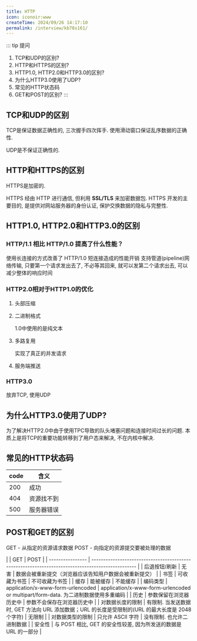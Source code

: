 ```yaml
---
title: HTTP
icon: iconoir:www
createTime: 2024/09/26 14:17:10
permalink: /interview/kb78s161/
---
```

::: tip 提问
1. TCP和UDP的区别?
2. HTTP和HTTPS的区别?
3. HTTP1.0, HTTP2.0和HTTP3.0的区别?
4. 为什么HTTP3.0使用了UDP?
5. 常见的HTTP状态码
6. GET和POST的区别?
:::

## TCP和UDP的区别
TCP是保证数据正确性的, 三次握手四次挥手. 使用滑动窗口保证乱序数据的正确性.

UDP是不保证正确性的.

## HTTP和HTTPS的区别
HTTPS是加密的.

HTTPS 经由 HTTP 进行通信, 但利用 **SSL/TLS** 来加密数据包. HTTPS 开发的主要目的, 是提供对网站服务器的身份认证, 保护交换数据的隐私与完整性.

## HTTP1.0, HTTP2.0和HTTP3.0的区别
### HTTP/1.1 相比 HTTP/1.0 提高了什么性能？

使用长连接的方式改善了 HTTP/1.0 短连接造成的性能开销
支持管道(pipeline)网络传输, 只要第一个请求发出去了, 不必等其回来, 就可以发第二个请求出去, 可以减少整体的响应时间

### HTTP2.0相对于HTTP1.0的优化
1. 头部压缩
2. 二进制格式
   
   1.0中使用的是纯文本
3. 多路复用
   
   实现了真正的并发请求
4. 服务端推送

### HTTP3.0
放弃TCP, 使用UDP

## 为什么HTTP3.0使用了UDP?
为了解决HTTP2.0中由于使用TPC导致的队头堵塞问题和连接时间过长的问题. 本质上是将TCP的重要功能转移到了用户态来解决, 不在内核中解决.

## 常见的HTTP状态码
| code | 含义       |
| ---- | ---------- |
| 200  | 成功       |
| 404  | 资源找不到 |
| 500  | 服务器错误 |

## POST和GET的区别
GET - 从指定的资源请求数据
POST - 向指定的资源提交要被处理的数据

|                  | GET                                                                                               | POST                                                                               |
| ---------------- | ------------------------------------------------------------------------------------------------- |
| 后退按钮/刷新    | 无害                                                                                              | 数据会被重新提交（浏览器应该告知用户数据会被重新提交）                             |
| 书签             | 可收藏为书签                                                                                      | 不可收藏为书签                                                                     |
| 缓存             | 能被缓存                                                                                          | 不能缓存                                                                           |
| 编码类型         | application/x-www-form-urlencoded                                                                 | application/x-www-form-urlencoded or multipart/form-data. 为二进制数据使用多重编码 |
| 历史             | 参数保留在浏览器历史中                                                                            | 参数不会保存在浏览器历史中                                                         |
| 对数据长度的限制 | 有限制. 当发送数据时, GET 方法向 URL 添加数据；URL 的长度是受限制的(URL 的最大长度是 2048 个字符) | 无限制                                                                             |
| 对数据类型的限制 | 只允许 ASCII 字符                                                                                 | 没有限制. 也允许二进制数据                                                         |
| 安全性           | 与 POST 相比, GET 的安全性较差, 因为所发送的数据是 URL 的一部分                                   |

